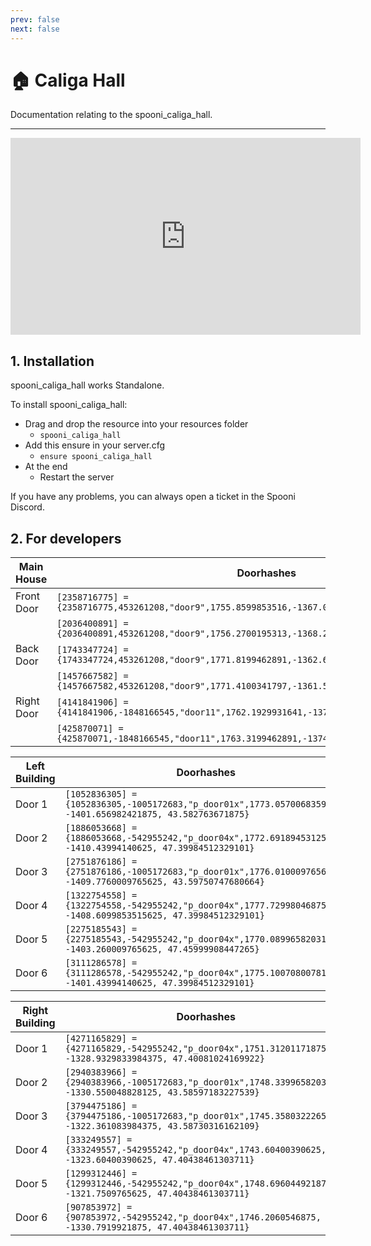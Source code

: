 ```yaml
---
prev: false
next: false
---
```


# 🏠 Caliga Hall
Documentation relating to the spooni_caliga_hall.
___
<iframe width="560" height="315" src="https://www.youtube.com/embed/BJ9Si62h3WA" frameborder="0" allow="accelerometer; autoplay; clipboard-write; encrypted-media; gyroscope; picture-in-picture; web-share" allowfullscreen></iframe>

## 1. Installation
spooni_caliga_hall works Standalone.  

To install spooni_caliga_hall:
- Drag and drop the resource into your resources folder
  - `spooni_caliga_hall`
- Add this ensure in your server.cfg
  - `ensure spooni_caliga_hall`
- At the end
  - Restart the server

If you have any problems, you can always open a ticket in the Spooni Discord.

## 2. For developers
| Main House                | Doorhashes
|---------------------------|----------------------------------------------------------------------------------|
| Front Door                | `[2358716775] = {2358716775,453261208,"door9",1755.8599853516,-1367.0999755859,44.229999542236}`
|                           | `[2036400891] = {2036400891,453261208,"door9",1756.2700195313,-1368.2249755859,44.229999542236}`
| Back Door                 | `[1743347724] = {1743347724,453261208,"door9",1771.8199462891,-1362.6390380859,44.220001220703}`
|                           | `[1457667582] = {1457667582,453261208,"door9",1771.4100341797,-1361.5119628906,44.220001220703}`
| Right Door                | `[4141841906] = {4141841906,-1848166545,"door11",1762.1929931641,-1374.9899902344,44.231590270996}`
|                           | `[425870071] = {425870071,-1848166545,"door11",1763.3199462891,-1374.5799560547,44.231590270996}`

| Left Building             | Doorhashes
|---------------------------|----------------------------------------------------------------------------------|
| Door 1                    | `[1052836305] = {1052836305,-1005172683,"p_door01x",1773.0570068359375, -1401.656982421875, 43.582763671875}`
| Door 2                    | `[1886053668] = {1886053668,-542955242,"p_door04x",1772.69189453125, -1410.43994140625, 47.39984512329101}`
| Door 3                    | `[2751876186] = {2751876186,-1005172683,"p_door01x",1776.010009765625, -1409.7760009765625, 43.59750747680664}`
| Door 4                    | `[1322754558] = {1322754558,-542955242,"p_door04x",1777.72998046875, -1408.6099853515625, 47.39984512329101}`
| Door 5                    | `[2275185543] = {2275185543,-542955242,"p_door04x",1770.0899658203125, -1403.260009765625, 47.45999908447265}`
| Door 6                    | `[3111286578] = {3111286578,-542955242,"p_door04x",1775.1007080078125, -1401.43994140625, 47.39984512329101}`

| Right Building            | Doorhashes
|---------------------------|----------------------------------------------------------------------------------|
| Door 1                    | `[4271165829] = {4271165829,-542955242,"p_door04x",1751.31201171875, -1328.9329833984375, 47.40081024169922}`
| Door 2                    | `[2940383966] = {2940383966,-1005172683,"p_door01x",1748.3399658203125, -1330.550048828125, 43.58597183227539}`
| Door 3                    | `[3794475186] = {3794475186,-1005172683,"p_door01x",1745.3580322265625, -1322.361083984375, 43.58730316162109}`
| Door 4                    | `[333249557] = {333249557,-542955242,"p_door04x",1743.60400390625, -1323.60400390625, 47.40438461303711}`
| Door 5                    | `[1299312446] = {1299312446,-542955242,"p_door04x",1748.696044921875, -1321.7509765625, 47.40438461303711}`
| Door 6                    | `[907853972] = {907853972,-542955242,"p_door04x",1746.2060546875, -1330.7919921875, 47.40438461303711}`